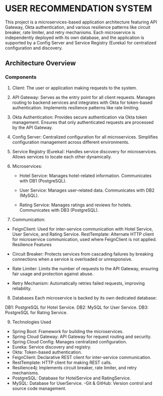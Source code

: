 # USER RECOMMENDATION SYSTEM

This project is a microservices-based application architecture featuring API Gateway, Okta authentication, and various resilience patterns like circuit breaker, rate limiter, and retry mechanisms. Each microservice is independently deployed with its own database, and the application is supported by a Config Server and Service Registry (Eureka) for centralized configuration and discovery.

## Architecture Overview

### Components
1. Client: The user or application making requests to the system.

2. API Gateway:
Serves as the entry point for all client requests.
Manages routing to backend services and integrates with Okta for token-based authentication.
Implements resilience patterns like rate limiting.

3. Okta Authentication:
Provides secure authentication via Okta token management.
Ensures that only authenticated requests are processed by the API Gateway.

4. Config Server:
Centralized configuration for all microservices.
Simplifies configuration management across different environments.

5. Service Registry (Eureka):
Handles service discovery for microservices.
Allows services to locate each other dynamically.

6. Microservices:
    - Hotel Service:
      Manages hotel-related information.
      Communicates with DB1 (PostgreSQL).
  
    - User Service:
      Manages user-related data.
      Communicates with DB2 (MySQL).
  
    - Rating Service:
      Manages ratings and reviews for hotels.
      Communicates with DB3 (PostgreSQL).

7. Communication:

  - FeignClient: Used for inter-service communication with Hotel Service, User Service, and Rating Service.
  RestTemplate: Alternate HTTP client for microservice communication, used where FeignClient is not applied.
  Resilience Features
  
  - Circuit Breaker: Protects services from cascading failures by breaking connections when a service is overloaded or unresponsive.
  - Rate Limiter: Limits the number of requests to the API Gateway, ensuring fair usage and protection against abuse.
  - Retry Mechanism: Automatically retries failed requests, improving reliability.

8. Databases
Each microservice is backed by its own dedicated database:

  DB1: PostgreSQL for Hotel Service.
  DB2: MySQL for User Service.
  DB3: PostgreSQL for Rating Service.

9. Technologies Used
  - Spring Boot: Framework for building the microservices.
  - Spring Cloud Gateway: API Gateway for request routing and security.
  - Spring Cloud Config: Manages centralized configuration.
  - Eureka: Service discovery and registry.
  - Okta: Token-based authentication.
  - FeignClient: Declarative REST client for inter-service communication.
  - RestTemplate: HTTP client for making REST calls.
  - Resilience4j: Implements circuit breaker, rate limiter, and retry mechanisms.
  - PostgreSQL: Database for HotelService and RatingService.
  - MySQL: Database for UserService.
  -Git & GitHub: Version control and source code management.
